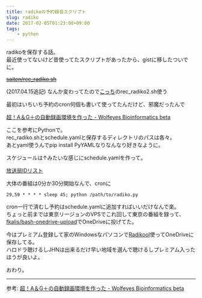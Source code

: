 ```yaml
---
title: radikoの予約録音スクリプト
slug: radiko
date: 2017-02-05T01:23:08+09:00
tags:
    - python
---
```

radikoを保存する話。  
最近使ってないけど昔使ってたスクリプトがあったから、gistに移したついでに。  

<!--more-->

~~[saiten/rec_radiko.sh](https://gist.github.com/saiten/875864)~~

(2017.04.15追記)
なんか変わってたので[こっち](http://kyoshiaki.hatenablog.com/entry/2014/05/04/184748)のrec_radiko2.sh使う

最初はいちいち予約のcron何個も書いて使ってたんだけど、邪魔だったんで

[超！A＆G＋の自動録画環境を作った - Wolfeyes Bioinformatics beta](http://yagays.github.io/blog/2014/04/01/agqr-recording-script/)

ここを参考にPythonで。  
rec_radiko.shとschedule.yamlと保存するディレクトリのパスは各々。    
あとyaml使うんでpip install PyYAMLなりなんなり好きなように。  
<script src="https://gist.github.com/rneloso/3885971a761ac6f8805be1ffc170a35f.js"></script>

スケジュールは↑みたいな感じにschedule.yamlを作って。  

[放送局IDリスト](https://gist.github.com/rneloso/65e29803cda17630dd8698e7b1d335d1)

大体の番組は0分か30分開始なんで、cronに
```
29,59 * * * * sleep 45; python /path/to/radiko.py
```
cron一行で済むし予約はschedule.yamlに追加すればいいだけなんで楽。    
ちょっと前までは東京リージョンのVPSでこれ回して東京の番組を録って、[fkalis/bash-onedrive-upload](https://github.com/fkalis/bash-onedrive-upload)でOneDriveに投げてた。  

今はプレミアム登録して家のWindowsなパソコンで[Radikool](https://www.radikool.com/)使ってOneDriveに保存してる。    
ハロドラ聴けるしJHNは出来るだけ早い地域を選んで聴けるしプレミアム入ったほうが良いよ。  

おわり。

------
参考: [超！A＆G＋の自動録画環境を作った - Wolfeyes Bioinformatics beta](http://yagays.github.io/blog/2014/04/01/agqr-recording-script/)

